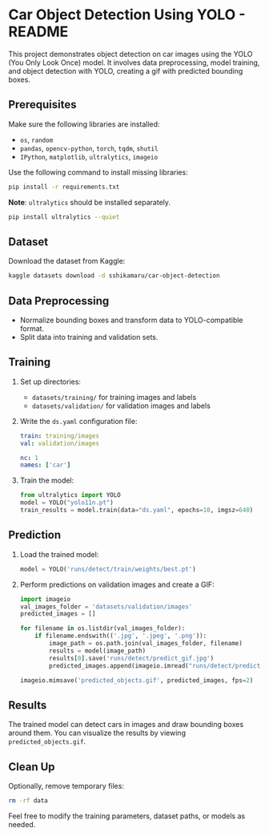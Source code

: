 # Car Object Detection Using YOLO - README

This project demonstrates object detection on car images using the YOLO (You Only Look Once) model. It involves data preprocessing, model training, and object detection with YOLO, creating a gif with predicted bounding boxes.

## Prerequisites

Make sure the following libraries are installed:
- `os`, `random`
- `pandas`, `opencv-python`, `torch`, `tqdm`, `shutil`
- `IPython`, `matplotlib`, `ultralytics`, `imageio`

Use the following command to install missing libraries:
```bash
pip install -r requirements.txt
```

**Note**: `ultralytics` should be installed separately.
```bash
pip install ultralytics --quiet
```

## Dataset

Download the dataset from Kaggle:
```bash
kaggle datasets download -d sshikamaru/car-object-detection
```

## Data Preprocessing

- Normalize bounding boxes and transform data to YOLO-compatible format.
- Split data into training and validation sets.

## Training

1. Set up directories:
   - `datasets/training/` for training images and labels
   - `datasets/validation/` for validation images and labels

2. Write the `ds.yaml` configuration file:
   ```yaml
   train: training/images
   val: validation/images

   nc: 1
   names: ['car']
   ```

3. Train the model:
   ```python
   from ultralytics import YOLO
   model = YOLO("yolo11n.pt")
   train_results = model.train(data="ds.yaml", epochs=10, imgsz=640)
   ```

## Prediction

1. Load the trained model:
   ```python
   model = YOLO('runs/detect/train/weights/best.pt')
   ```

2. Perform predictions on validation images and create a GIF:
   ```python
   import imageio
   val_images_folder = 'datasets/validation/images'
   predicted_images = []

   for filename in os.listdir(val_images_folder):
       if filename.endswith(('.jpg', '.jpeg', '.png')):
           image_path = os.path.join(val_images_folder, filename)
           results = model(image_path)
           results[0].save('runs/detect/predict_gif.jpg')
           predicted_images.append(imageio.imread("runs/detect/predict_gif.jpg"))

   imageio.mimsave('predicted_objects.gif', predicted_images, fps=2)
   ```

## Results

The trained model can detect cars in images and draw bounding boxes around them. You can visualize the results by viewing `predicted_objects.gif`.

## Clean Up

Optionally, remove temporary files:
```bash
rm -rf data
```

Feel free to modify the training parameters, dataset paths, or models as needed.
